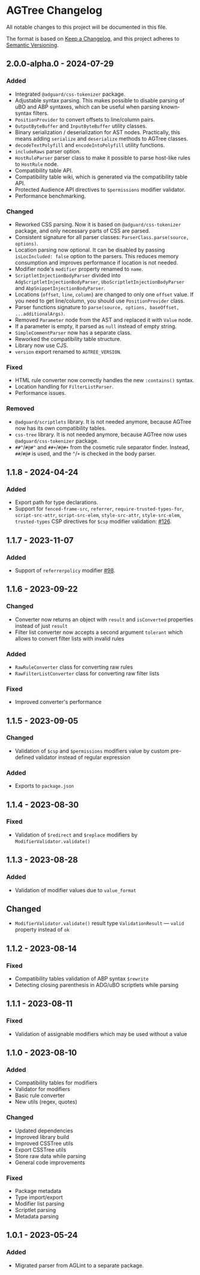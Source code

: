 <!-- markdownlint-disable MD024 -->
# AGTree Changelog

All notable changes to this project will be documented in this file.

The format is based on [Keep a Changelog][keepachangelog], and this project adheres to [Semantic Versioning][semver].

[keepachangelog]: https://keepachangelog.com/en/1.0.0/
[semver]: https://semver.org/spec/v2.0.0.html


## 2.0.0-alpha.0 - 2024-07-29

### Added

- Integrated `@adguard/css-tokenizer` package.
- Adjustable syntax parsing. This makes possible to disable parsing of uBO and ABP syntaxes, which can be useful when
  parsing known-syntax filters.
- `PositionProvider` to convert offsets to line/column pairs.
- `OutputByteBuffer` and `InputByteBuffer` utility classes.
- Binary serialization / deserialization for AST nodes. Practically, this means adding `serialize` and `deserialize`
  methods to AGTree classes.
- `decodeTextPolyfill` and `encodeIntoPolyfill` utility functions.
- `includeRaws` parser option.
- `HostRuleParser` parser class to make it possible to parse host-like rules to `HostRule` node.
- Compatibility table API.
- Compatibility table wiki, which is generated via the compatibility table API.
- Protected Audience API directives to `$permissions` modifier validator.
- Performance benchmarking.

### Changed

- Reworked CSS parsing. Now it is based on `@adguard/css-tokenizer` package, and only necessary parts of CSS are parsed.
- Consistent signature for all parser classes: `ParserClass.parse(source, options)`.
- Location parsing now optional. It can be disabled by passing `isLocIncluded: false` option to the parsers. This
  reduces memory consumption and improves performance if location is not needed.
- Modifier node's `modifier` property renamed to `name`.
- `ScriptletInjectionBodyParser` divided into `AdgScriptletInjectionBodyParser`, `UboScriptletInjectionBodyParser`
  and `AbpSnippetInjectionBodyParser`.
- Locations (`offset`, `line`, `column`) are changed to only one `offset` value. If you need to get line/column, you
  should use `PositionProvider` class.
- Parser functions signature to `parse(source, options, baseOffset, ...additionalArgs)`.
- Removed `Parameter` node from the AST and replaced it with `Value` node.
- If a parameter is empty, it parsed as `null` instead of empty string.
- `SimpleCommentParser` now has a separate class.
- Reworked the compatibility table structure.
- Library now use CJS.
- `version` export renamed to `AGTREE_VERSION`.

### Fixed

- HTML rule converter now correctly handles the new `:contains()` syntax.
- Location handling for `FilterListParser`.
- Performance issues.

### Removed

- `@adguard/scriptlets` library. It is not needed anymore, because AGTree now has its own compatibility tables.
- `css-tree` library. It is not needed anymore, because AGTree now uses `@adguard/css-tokenizer` package.
- `##^`/`#@#^` and `##+`/`#@#+` from the cosmetic rule separator finder. Instead, `##`/`#@#` is used, and the `^`/`+` is
  checked in the body parser.

## 1.1.8 - 2024-04-24

### Added

- Export path for type declarations.
- Support for `fenced-frame-src`, `referrer`, `require-trusted-types-for`, `script-src-attr`, `script-src-elem`,
  `style-src-attr`, `style-src-elem`, `trusted-types` CSP directives for `$csp` modifier validation: [#126].

[#126]: https://github.com/AdguardTeam/tsurlfilter/issues/126


## 1.1.7 - 2023-11-07

### Added

- Support of `referrerpolicy` modifier [#98].

[#98]: https://github.com/AdguardTeam/tsurlfilter/issues/98


## 1.1.6 - 2023-09-22

### Changed

- Converter now returns an object with `result` and `isConverted` properties instead of just `result`
- Filter list converter now accepts a second argument `tolerant` which allows to convert filter lists with invalid rules

### Added

- `RawRuleConverter` class for converting raw rules
- `RawFilterListConverter` class for converting raw filter lists

### Fixed

- Improved converter's performance


## 1.1.5 - 2023-09-05

### Changed

- Validation of `$csp` and `$permissions` modifiers value
  by custom pre-defined validator instead of regular expression

### Added

- Exports to `package.json`


## 1.1.4 - 2023-08-30

### Fixed

- Validation of `$redirect` and `$replace` modifiers by `ModifierValidator.validate()`


## 1.1.3 - 2023-08-28

### Added

- Validation of modifier values due to `value_format`

## Changed

- `ModifierValidator.validate()` result type `ValidationResult` — `valid` property instead of `ok`


## 1.1.2 - 2023-08-14

### Fixed

- Compatibility tables validation of ABP syntax `$rewrite`
- Detecting closing parenthesis in ADG/uBO scriptlets while parsing


## 1.1.1 - 2023-08-11

### Fixed

- Validation of assignable modifiers which may be used without a value


## 1.1.0 - 2023-08-10

### Added

- Compatibility tables for modifiers
- Validator for modifiers
- Basic rule converter
- New utils (regex, quotes)

### Changed

- Updated dependencies
- Improved library build
- Improved CSSTree utils
- Export CSSTree utils
- Store raw data while parsing
- General code improvements

### Fixed

- Package metadata
- Type import/export
- Modifier list parsing
- Scriptlet parsing
- Metadata parsing


## 1.0.1 - 2023-05-24

### Added

- Migrated parser from AGLint to a separate package.
